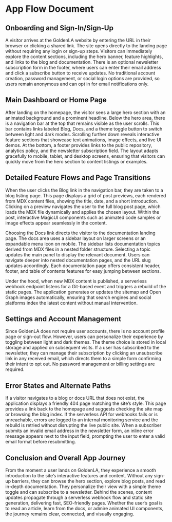 # App Flow Document

## Onboarding and Sign-In/Sign-Up
A visitor arrives at the GoldenLA website by entering the URL in their browser or clicking a shared link. The site opens directly to the landing page without requiring any login or sign-up steps. Visitors can immediately explore the content sections, including the hero banner, feature highlights, and links to the blog and documentation. There is an optional newsletter subscription form in the footer, where users can enter their email address and click a subscribe button to receive updates. No traditional account creation, password management, or social login options are provided, so users remain anonymous and can opt in for email notifications only.

## Main Dashboard or Home Page
After landing on the homepage, the visitor sees a large hero section with an animated background and a prominent headline. Below the hero area, there is a navigation bar at the top that remains visible as the user scrolls. This bar contains links labeled Blog, Docs, and a theme toggle button to switch between light and dark modes. Scrolling further down reveals interactive feature sections that showcase text animations, image effects, and live UI demos. At the bottom, a footer provides links to the public repository, analytics policy, and the newsletter subscription field. The layout adapts gracefully to mobile, tablet, and desktop screens, ensuring that visitors can quickly move from the hero section to content listings or examples.

## Detailed Feature Flows and Page Transitions
When the user clicks the Blog link in the navigation bar, they are taken to a blog listing page. This page displays a grid of post previews, each rendered from MDX content files, showing the title, date, and a short introduction. Clicking on a preview navigates the user to the full blog post page, which loads the MDX file dynamically and applies the chosen layout. Within the post, interactive MagicUI components such as animated code samples or image effects appear seamlessly in the content.

Choosing the Docs link directs the visitor to the documentation landing page. The docs area uses a sidebar layout on larger screens or an expandable menu icon on mobile. The sidebar lists documentation topics derived from MDX files in a nested folder structure. Selecting a topic updates the main panel to display the relevant document. Users can navigate deeper into nested documentation pages, and the URL slug updates accordingly. Each documentation page offers consistent header, footer, and table of contents features for easy jumping between sections.

Under the hood, when new MDX content is published, a serverless webhook endpoint listens for a Git-based event and triggers a rebuild of the static pages. The application generates or updates the sitemap and Open Graph images automatically, ensuring that search engines and social platforms index the latest content without manual intervention.

## Settings and Account Management
Since GoldenLA does not require user accounts, there is no account profile page or sign-out flow. However, users can personalize their experience by toggling between light and dark themes. The theme choice is stored in local storage and applied on subsequent visits. If a user has subscribed to the newsletter, they can manage their subscription by clicking an unsubscribe link in any received email, which directs them to a simple form confirming their intent to opt out. No password management or billing settings are required.

## Error States and Alternate Paths
If a visitor navigates to a blog or docs URL that does not exist, the application displays a friendly 404 page matching the site’s style. This page provides a link back to the homepage and suggests checking the site map or browsing the blog index. If the serverless API for webhooks fails or is unreachable, errors are logged to an internal monitoring service and the rebuild is retried without disrupting the live public site. When a subscriber submits an invalid email address in the newsletter form, an inline error message appears next to the input field, prompting the user to enter a valid email format before resubmitting.

## Conclusion and Overall App Journey
From the moment a user lands on GoldenLA, they experience a smooth introduction to the site’s interactive features and content. Without any sign-up barriers, they can browse the hero section, explore blog posts, and read in-depth documentation. They personalize their view with a simple theme toggle and can subscribe to a newsletter. Behind the scenes, content updates propagate through a serverless webhook flow and static site generation, delivering fast, SEO-friendly pages. Whether the user’s goal is to read an article, learn from the docs, or admire animated UI components, the journey remains clear, connected, and visually engaging.